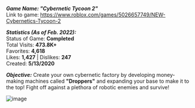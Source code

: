 _**Game Name: "Cybernetic Tycoon 2"**_ <br />
Link to game: https://www.roblox.com/games/5026657749/NEW-Cybernetics-Tycoon-2

_**Statistics (As of Feb. 2022):**_ <br />
Status of Game: **Completed** <br />
Total Visits: **473.8K+** <br />
Favorites: **4,618** <br />
Likes: **1,427** | Dislikes: **247** <br />
Created: **5/13/2020**

_**Objective:**_
Create your own cybernetic factory by developing money-making machines called **"Droppers"** and expanding your base to make it to the top! Fight off against a plethora of robotic enemies and survive!

![image](https://user-images.githubusercontent.com/84354582/152602868-1b9b8478-7000-40a9-ae62-2415c16c054d.png)
